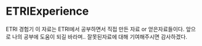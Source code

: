 # ETRIExperience
ETRI 경험기
이 자료는 ETRI에서 공부하면서 직접 만든 자료 or 얻은자료들이다.
앞으로 나의 공부에 도움이 되길 바라며.. 
잘못된자료에 대해 기여해주시면 감사하겠다.
